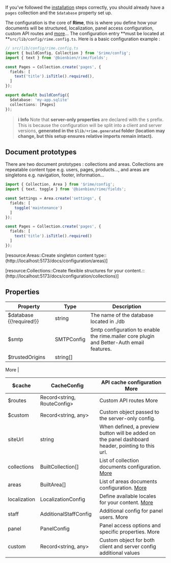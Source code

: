 If you’ve followed the [installation](/docs/installation) steps correctly, you should already have a `pages` collection and the `$database` property set up.

The configuration is the core of **Rime**, this is where you define how your documents will be structured, localization, panel access configuration, custom API routes and [more](#properties)… The configuration entry **must be located at **`src/lib/config/rime.config.ts`. Here is a basic configuration example :

```ts
// src/lib/config/rime.config.ts
import { buildConfig, Collection } from '$rime/config';
import { text } from '@bienbien/rime/fields';

const Pages = Collection.create('pages', {
  fields: [
    text('title').isTitle().required(),
  ]
});

export default buildConfig({
  $database: 'my-app.sqlite'
  collections: [Pages]
});
```

> **ℹ️ Info**
> Note that **server-only properties** are declared with the `$` prefix. This is because the configuration will be split into a client and server versions, **generated in the **`$lib/+rime.generated`** folder (location may change, but this setup ensures relative imports remain intact).**

## Document prototypes

There are two document prototypes : collections and areas. Collections are repeatable content type e.g. users, pages, products…, and areas are singletons e.g. navigation, footer, information…

```ts
import { Collection, Area } from '$rime/config';
import { text, toggle } from '@bienbien/rime/fields';

const Settings = Area.create('settings', {
  fields: [
    toggle('maintenance')
  ]
});

const Pages = Collection.create('pages', {
  fields: [
    text('title').isTitle().required()
  ]
});
```

[resource:Areas::Create singleton content type::(http://localhost:5173/docs/configuration/areas)]

[resource:Collections::Create flexible structures for your content.::(http://localhost:5173/docs/configuration/collections)]

## Properties

| Property | Type | Description |
| --- | --- | --- |
| $database {{!required!}} | string | The name of the database located in ./db |
| $smtp | SMTPConfig | Smtp configuration to enable the rime.mailer core plugin and Better-Auth email features. |
| $trustedOrigins | string[] |

More |

| $cache | CacheConfig | API cache configuration More |
| --- | --- | --- |
| $routes | Record<string, RouteConfig> | Custom API routes More |
| $custom | Record<string, any> | Custom object passed to the server-only config. |
| siteUrl | string | When defined, a preview button will be added on the panel dashboard header, pointing to this url. |
| collections | BuiltCollection[] | List of collection documents configuration. [More](/docs/configuration/collections) |
| areas | BuiltArea[] | List of areas documents configuration. [More](/docs/configuration/areas) |
| localization | LocalizationConfig | Define available locales for your content. [More](/docs/configuration/i18n) |
| staff | AdditionalStaffConfig | Additional config for panel users. More |
| panel | PanelConfig | Panel access options and specific properties. More |
| custom | Record<string, any> | Custom object for both client and server config additional values |
